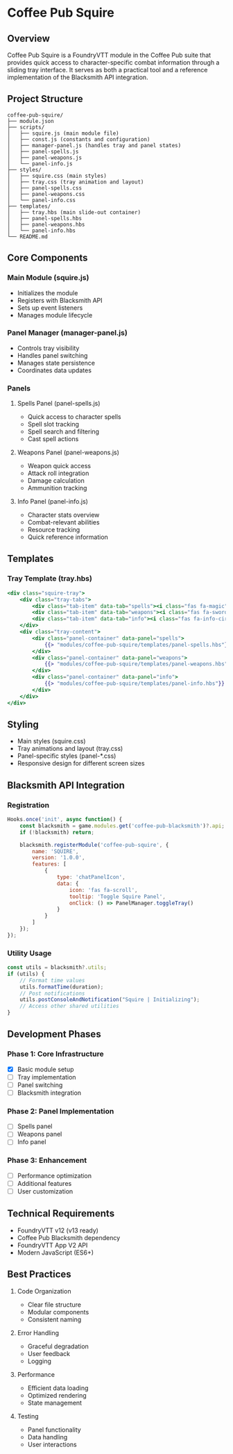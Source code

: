 # Coffee Pub Squire

## Overview
Coffee Pub Squire is a FoundryVTT module in the Coffee Pub suite that provides quick access to character-specific combat information through a sliding tray interface. It serves as both a practical tool and a reference implementation of the Blacksmith API integration.

## Project Structure
```
coffee-pub-squire/
├── module.json
├── scripts/
│   ├── squire.js (main module file)
│   ├── const.js (constants and configuration)
│   ├── manager-panel.js (handles tray and panel states)
│   ├── panel-spells.js
│   ├── panel-weapons.js
│   └── panel-info.js
├── styles/
│   ├── squire.css (main styles)
│   ├── tray.css (tray animation and layout)
│   ├── panel-spells.css
│   ├── panel-weapons.css
│   └── panel-info.css
├── templates/
│   ├── tray.hbs (main slide-out container)
│   ├── panel-spells.hbs
│   ├── panel-weapons.hbs
│   └── panel-info.hbs
└── README.md
```

## Core Components

### Main Module (squire.js)
- Initializes the module
- Registers with Blacksmith API
- Sets up event listeners
- Manages module lifecycle

### Panel Manager (manager-panel.js)
- Controls tray visibility
- Handles panel switching
- Manages state persistence
- Coordinates data updates

### Panels
1. Spells Panel (panel-spells.js)
   - Quick access to character spells
   - Spell slot tracking
   - Spell search and filtering
   - Cast spell actions

2. Weapons Panel (panel-weapons.js)
   - Weapon quick access
   - Attack roll integration
   - Damage calculation
   - Ammunition tracking

3. Info Panel (panel-info.js)
   - Character stats overview
   - Combat-relevant abilities
   - Resource tracking
   - Quick reference information

## Templates

### Tray Template (tray.hbs)
```handlebars
<div class="squire-tray">
    <div class="tray-tabs">
        <div class="tab-item" data-tab="spells"><i class="fas fa-magic"></i></div>
        <div class="tab-item" data-tab="weapons"><i class="fas fa-sword"></i></div>
        <div class="tab-item" data-tab="info"><i class="fas fa-info-circle"></i></div>
    </div>
    <div class="tray-content">
        <div class="panel-container" data-panel="spells">
            {{> "modules/coffee-pub-squire/templates/panel-spells.hbs"}}
        </div>
        <div class="panel-container" data-panel="weapons">
            {{> "modules/coffee-pub-squire/templates/panel-weapons.hbs"}}
        </div>
        <div class="panel-container" data-panel="info">
            {{> "modules/coffee-pub-squire/templates/panel-info.hbs"}}
        </div>
    </div>
</div>
```

## Styling
- Main styles (squire.css)
- Tray animations and layout (tray.css)
- Panel-specific styles (panel-*.css)
- Responsive design for different screen sizes

## Blacksmith API Integration

### Registration
```javascript
Hooks.once('init', async function() {
    const blacksmith = game.modules.get('coffee-pub-blacksmith')?.api;
    if (!blacksmith) return;

    blacksmith.registerModule('coffee-pub-squire', {
        name: 'SQUIRE',
        version: '1.0.0',
        features: [
            {
                type: 'chatPanelIcon',
                data: {
                    icon: 'fas fa-scroll',
                    tooltip: 'Toggle Squire Panel',
                    onClick: () => PanelManager.toggleTray()
                }
            }
        ]
    });
});
```

### Utility Usage
```javascript
const utils = blacksmith?.utils;
if (utils) {
    // Format time values
    utils.formatTime(duration);
    // Post notifications
    utils.postConsoleAndNotification("Squire | Initializing");
    // Access other shared utilities
}
```

## Development Phases

### Phase 1: Core Infrastructure
- [x] Basic module setup
- [ ] Tray implementation
- [ ] Panel switching
- [ ] Blacksmith integration

### Phase 2: Panel Implementation
- [ ] Spells panel
- [ ] Weapons panel
- [ ] Info panel

### Phase 3: Enhancement
- [ ] Performance optimization
- [ ] Additional features
- [ ] User customization

## Technical Requirements
- FoundryVTT v12 (v13 ready)
- Coffee Pub Blacksmith dependency
- FoundryVTT App V2 API
- Modern JavaScript (ES6+)

## Best Practices
1. Code Organization
   - Clear file structure
   - Modular components
   - Consistent naming

2. Error Handling
   - Graceful degradation
   - User feedback
   - Logging

3. Performance
   - Efficient data loading
   - Optimized rendering
   - State management

4. Testing
   - Panel functionality
   - Data handling
   - User interactions 